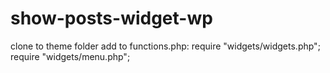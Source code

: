 # show-posts-widget-wp
clone to theme folder
add to functions.php:
require "widgets/widgets.php";
require "widgets/menu.php";

